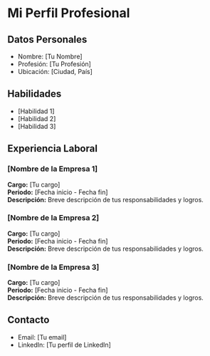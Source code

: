 # Mi Perfil Profesional

## Datos Personales
- Nombre: [Tu Nombre]
- Profesión: [Tu Profesión]
- Ubicación: [Ciudad, País]

## Habilidades
- [Habilidad 1]
- [Habilidad 2]
- [Habilidad 3]

## Experiencia Laboral

### [Nombre de la Empresa 1]
**Cargo:** [Tu cargo]  
**Periodo:** [Fecha inicio - Fecha fin]  
**Descripción:** Breve descripción de tus responsabilidades y logros.

### [Nombre de la Empresa 2]
**Cargo:** [Tu cargo]  
**Periodo:** [Fecha inicio - Fecha fin]  
**Descripción:** Breve descripción de tus responsabilidades y logros.

### [Nombre de la Empresa 3]
**Cargo:** [Tu cargo]  
**Periodo:** [Fecha inicio - Fecha fin]  
**Descripción:** Breve descripción de tus responsabilidades y logros.

## Contacto
- Email: [Tu email]
- LinkedIn: [Tu perfil de LinkedIn]